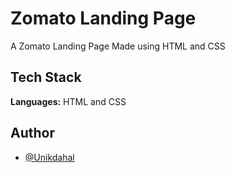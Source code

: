 
# Zomato Landing Page

A Zomato Landing Page Made using HTML and CSS


## Tech Stack

**Languages:** HTML and CSS





## Author

- [@Unikdahal](https://www.github.com/unikdahal)
